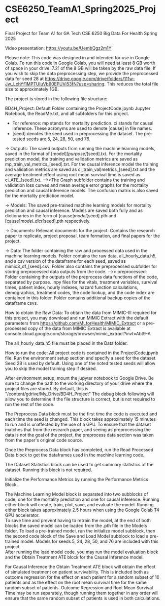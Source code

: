 # CSE6250_TeamA1_Spring2025_Project
Final Project for Team A1 for GA Tech CSE 6250 Big Data For Health Spring 2025

Video presentation: https://youtu.be/UembQgz2m1Y


Please note: This code was designed in and intended for use in Google Colab.
To run this code in Google Colab, you will need at least 8 GB worth of space in your drive.  7.21 of the 8 GB will be taken by the raw data file.
If you wish to skip the data preprocessing step, we provide the preprocessed data for seed 28 at https://drive.google.com/drive/folders/111w-Jw_LchYf1MPTUIuVb60EPUVi53fN?usp=sharing.  This reduces the total file size to approximately 1GB.

The project is stored in the following file structure:

BD4H_Project: Default Folder containing the ProjectCode.jpynb Jupyter Notebook, the ReadMe.txt, and all subfolders for this project.

- For reference: mp stands for mortality prediction.  ci stands for causal inference.  These acronyms are used to denote [cause] in file names.
- [seed] denotes the seed used in preprocessing the dataset.  The pre-tested seeds are 5, 24, 28, 50, and 76.

 -> Outputs: The saved outputs from running the machine learning models, saved in the format of [model]_[purpose]_[seed].txt.  For the mortality prediction model, the training and validation metrics are saved as mp_train_val_metrics_[seed].txt.  For the causal inference model the training and validation metrics are saved as ci_train_val)metrics_[seed].txt and the average treatment effect using root mean survival time is saved as ci_ATE_[seed].txt.
  -->>The Graph subfolder contains the training and validation loss curves and mean average error graphs for the mortality prediction and causal inference models.  The confusion matrix is also saved for the mortality prediction model.  


 -> Models: The saved pre-trained machine learning models for mortality prediction and causal inference.  Models are saved both fully and as dictionaries in the form of [cause]_model_[seed].pth and [cause]_model_dict_[seed].pth respectively.  
 
 -> Documents: Relevant documents for the project.  Contains the research paper to replicate, project proposal, team formation, and final papers for the project.
 
 -> Data: The folder containing the raw and processed data used in the machine learning models.  Folder contains the raw data, all_hourly_data.h5, and a csv version of the dataframe for each seed, saved as mimic3_df_[seed].csv.  Folder also contains the preprocessed subfolder for storing preprocessed data outputs from the code.
	-->> preprocessed: Folder containing the outputs of the preprocess data functions of the code, separated by purpose.  .npy files for the vitals, treatment variables, survival times, patient index, hourly indexes, hazard function calculations, demographics, treatment codes, the code lookup, and the code index are contained in this folder.  Folder contains additional backup copies of the dataframe csvs.




How to obtain the Raw Data:
To obtain the data from MIMIC-III required for this project, you may download and run MIMIC Extract with the default parameters from https://github.com/MLforHealth/MIMIC_Extract
or a pre-processed copy of the data from MIMIC Extract is available at console.cloud.google.com/storage/browser/mimic_extract?invt=Abt9-A 

The all_hourly_data.h5 file must be placed in the Data folder.


How to run the code:
All project code is contained in the ProjectCode.jpynb file.
Run the environment setup section and specify a seed for the dataset.  Seed 28 is used by default.  Using one of the noted tested seeds will allow you to skip the model training step if desired.

After environment setup, mount the jupyter notebook to Google Drive.  Be sure to change the path to the working directory of your drive where the project files are stored.  By default, this is "/content/gdrive/My_Drive/BD4H_Project"
The debug block following will allow you to determine if the file structure is correct, but is not required to run the rest of the code.

The Preprocess Data block must be the first time the code is executed and each time the seed is changed.  This block takes approximately 15 minutes to run and is unaffected by the use of a GPU.
To ensure that the dataset matches that from the research paper, and seeing as preprocessing the data is not the goal of the project, the preprocess data section was taken from the paper's original code source.  

Once the Preprocess Data block has completed, run the Read Processed Data block to get the dataframes used in the machine learning code.

The Dataset Statistics block can be used to get summary statistics of the dataset.  Running this block is not required.

Initialize the Performance Metrics by running the Performance Metrics Block.

The Machine Learning Model block is separated into two subblocks of code, one for the mortality prediction and one for causal inference.  Running either block will create, train, plot, save, and evaluate the model.  Running either block takes approximately 2.5 hours when using the Google Colab T4 GPU accelerator.  
To save time and prevent having to retrain the model, at the end of both blocks the saved model can be loaded from the .pth file in the Models folder.  To load a pre-trained model, run the initialize model subblock, then the second code block of the Save and Load Model subblock to load a pre-trained model.  Models for seeds 5, 24, 28, 50, and 76 are included with this project.  
After running the load model code, you may run the model evaluation block and the Obtain Treatment ATE block for the Causal Inference model.

For Causal Inference the Obtain Treatment ATE block will obtain the effect of simulated treatment on patient survivability.  This is included both as outcome regression for the effect on each patient for a random subset of 10 patients and as the effect on the root mean survival time for the same random subset of patients.  Outcome Regression and Root Mean Survival Time may be run separately, though running them together in any order will ensure that the same random subset of patients is used in both calculations.
